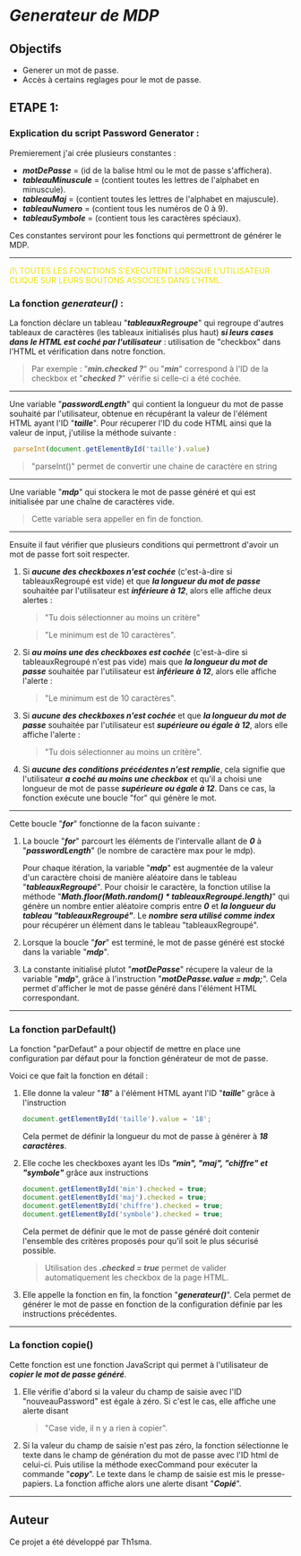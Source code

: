 # ***Generateur de MDP***
## **Objectifs**

- Generer un mot de passe.
- Accès à certains reglages pour le mot de passe. 

## **ETAPE 1:**
### Explication du script Password Generator : 

Premierement j'ai crée plusieurs constantes : 
- ***motDePasse*** = (id de la balise html ou le mot de passe s'affichera).
- ***tableauMinuscule*** = (contient toutes les lettres de l'alphabet en minuscule).
- ***tableauMaj*** = (contient toutes les lettres de l'alphabet en majuscule).
- ***tableauNumero*** = (contient tous les numéros de 0 à 9).
- ***tableauSymbole*** = (contient tous les caractères spéciaux).

Ces constantes serviront pour les fonctions qui permettront de générer le MDP. 

------------------------------------
<span style="color: #eee000">/!\ TOUTES LES FONCTIONS S'EXECUTENT LORSQUE L'UTILISATEUR CLIQUE SUR LEURS BOUTONS ASSOCIES DANS L'HTML.</span>

### La fonction ***generateur()*** : 

La fonction déclare un tableau "***tableauxRegroupe***" qui regroupe d'autres tableaux de caractères (les tableaux initialisés plus haut) ***si leurs cases dans le HTML est coché par l'utilisateur*** : utilisation de "checkbox" dans l'HTML et vérification dans notre fonction.
> Par exemple : "***min.checked ?***" ou "***min***" correspond à l'ID de la checkbox et "***checked ?***" vérifie si celle-ci a été cochée.

------------------------------------

Une variable "***passwordLength***" qui contient la longueur du mot de passe souhaité par l'utilisateur, obtenue en récupérant la valeur de l'élément HTML ayant l'ID "***taille***".
Pour récuperer l'ID du code HTML ainsi que la valeur de input, j'utilise la méthode suivante : 
```js
 parseInt(document.getElementById('taille').value)
```
> "parseInt()" permet de convertir une chaine de caractère en string

------------------------------------

Une variable "***mdp***" qui stockera le mot de passe généré et qui est initialisée par une chaîne de caractères vide.

> Cette variable sera appeller en fin de fonction. 

------------------------------------

Ensuite il faut vérifier que plusieurs conditions qui permettront d'avoir un mot de passe fort soit respecter. 

1. Si ***aucune des checkboxes n'est cochée*** (c'est-à-dire si tableauxRegroupé est vide) et que ***la longueur du mot de passe*** souhaitée par l'utilisateur est ***inférieure à 12***, alors elle affiche deux alertes : 
   >"Tu dois sélectionner au moins un critère"

   >"Le minimum est de 10 caractères".

2. Si ***au moins une des checkboxes est cochée*** (c'est-à-dire si tableauxRegroupé n'est pas vide) mais que ***la longueur du mot de passe*** souhaitée par l'utilisateur est ***inférieure à 12***, alors elle affiche l'alerte :
   > "Le minimum est de 10 caractères".

3. Si ***aucune des checkboxes n'est cochée*** et que ***la longueur du mot de passe*** souhaitée par l'utilisateur est ***supérieure ou égale à 12***, alors elle affiche l'alerte :
   >"Tu dois sélectionner au moins un critère".

4. Si ***aucune des conditions précédentes n'est remplie***, cela signifie que l'utilisateur ***a coché au moins une checkbox*** et qu'il a choisi une longueur de mot de passe ***supérieure ou égale à 12***. Dans ce cas, la fonction exécute une boucle "for" qui génère le mot.
   
------------------------------------

Cette boucle "***for***" fonctionne de la facon suivante : 

1. La boucle "***for***" parcourt les éléments de l'intervalle allant de ***0*** à "***passwordLength***" (le nombre de caractère max pour le mdp). 

    Pour chaque itération, la variable "***mdp***" est augmentée de la valeur d'un caractère choisi de manière aléatoire dans le tableau "***tableauxRegroupé***". Pour choisir le caractère, la fonction utilise la méthode "***Math.floor(Math.random() * tableauxRegroupé.length)***" qui génère un nombre entier aléatoire compris entre ***0*** et ***la longueur du tableau "tableauxRegroupé"***. Le ***nombre sera utilisé comme index*** pour récupérer un élément dans le tableau "tableauxRegroupé".   

2. Lorsque la boucle "***for***" est terminé, le mot de passe généré est stocké dans la variable "***mdp***".

3. La constante initialisé plutot "***motDePasse***" récupere la valeur de la variable "***mdp***", grâce à l'instruction "***motDePasse.value = mdp;***". Cela permet d'afficher le mot de passe généré dans l'élément HTML correspondant.

------------------------------------

### La fonction **parDefault()**

La fonction "parDefaut" a pour objectif de mettre en place une configuration par défaut pour la fonction générateur de mot de passe.

Voici ce que fait la fonction en détail :

1. Elle donne la valeur "***18***" à l'élément HTML ayant l'ID "***taille***" grâce à l'instruction 
   ```js 
   document.getElementById('taille').value = '18';
   ``` 
   Cela permet de définir la longueur du mot de passe à générer à ***18 caractères***.

2. Elle coche les checkboxes ayant les IDs ***"min", "maj", "chiffre" et "symbole"*** grâce aux instructions 
    ```js
    document.getElementById('min').checked = true;
    document.getElementById('maj').checked = true;
    document.getElementById('chiffre').checked = true;
    document.getElementById('symbole').checked = true;
    ``` 
    Cela permet de définir que le mot de passe généré doit contenir l'ensemble des critères proposés pour qu'il soit le plus sécurisé possible. 
    > Utilisation des ***.checked = true*** permet de valider automatiquement les checkbox de la page HTML. 

3. Elle appelle la fonction en fin, la fonction "***generateur()***". 
   Cela permet de générer le mot de passe en fonction de la configuration définie par les instructions précédentes.

------------------------------------
### La fonction **copie()**
Cette fonction est une fonction JavaScript qui permet à l'utilisateur de ***copier le mot de passe généré***. 

1. Elle vérifie d'abord si la valeur du champ de saisie avec l'ID "nouveauPassword" est égale à zéro. Si c'est le cas, elle affiche une alerte disant 
    >"Case vide, il n y a rien à copier".

2. Si la valeur du champ de saisie n'est pas zéro, la fonction sélectionne le texte dans le champ de génération du mot de passe avec l'ID html de celui-ci. Puis utilise la méthode execCommand pour exécuter la commande "***copy***". Le texte dans le champ de saisie est mis le presse-papiers. La fonction affiche alors une alerte disant "***Copié***".

----------------

## Auteur
Ce projet a été développé par Th1sma.
